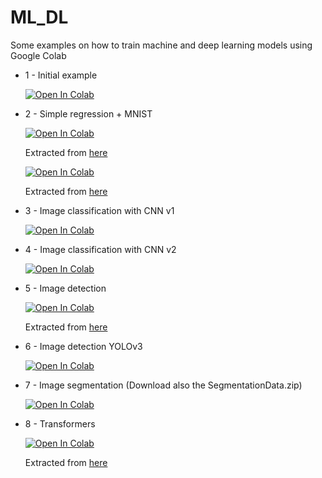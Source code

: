 # ML_DL

Some examples on how to train machine and deep learning models using Google Colab

- 1 - Initial example

    [![Open In Colab](https://colab.research.google.com/assets/colab-badge.svg)](https://colab.research.google.com/github/arodriguez99/ML_DL/blob/master/InitialExample.ipynb)

- 2 - Simple regression + MNIST

    [![Open In Colab](https://colab.research.google.com/assets/colab-badge.svg)](https://colab.research.google.com/github/bonastreyair/deep_learning_examples/blob/master/1%20-%20Deep%20Learning%20-%20Regressor.ipynb)
    
    Extracted from [here](https://github.com/bonastreyair/deep_learning_examples/blob/master/1%20-%20Deep%20Learning%20-%20Regressor.ipynb) 

    [![Open In Colab](https://colab.research.google.com/assets/colab-badge.svg)](https://colab.research.google.com/github/arodriguez99/ML_DL/blob/master/FashionMNIST.ipynb)
    
    Extracted from [here](https://github.com/bonastreyair/deep_learning_examples/blob/master/2%20-%20Deep%20Learning%20-%20Neural%20Network%20-%20Classifier%20(Fashion%20MNIST).ipynb)

- 3 - Image classification with CNN v1

    [![Open In Colab](https://colab.research.google.com/assets/colab-badge.svg)](https://colab.research.google.com/github/arodriguez99/ML_DL/blob/master/ImageClassificationCNN.ipynb)

- 4 - Image classification with CNN v2

    [![Open In Colab](https://colab.research.google.com/assets/colab-badge.svg)](https://colab.research.google.com/github/arodriguez99/ML_DL/blob/master/ImageClassificationCNN2.ipynb)

- 5 - Image detection

    [![Open In Colab](https://colab.research.google.com/assets/colab-badge.svg)](https://colab.research.google.com/github/bonastreyair/deep_learning_examples/blob/master/4%20-%20Deep%20Learning%20-%20Object%20Detection.ipynb)

    Extracted from [here](https://github.com/bonastreyair/deep_learning_examples/blob/master/4%20-%20Deep%20Learning%20-%20Object%20Detection.ipynb)

- 6 - Image detection YOLOv3

    [![Open In Colab](https://colab.research.google.com/assets/colab-badge.svg)](https://colab.research.google.com/github/arodriguez99/ML_DL/blob/master/ImageDetection.ipynb)

- 7 - Image segmentation (Download also the SegmentationData.zip)

    [![Open In Colab](https://colab.research.google.com/assets/colab-badge.svg)](https://colab.research.google.com/github/arodriguez99/ML_DL/blob/master/ImageSegmentation.ipynb)

- 8 - Transformers

    [![Open In Colab](https://colab.research.google.com/assets/colab-badge.svg)](https://colab.research.google.com/github/EjbejaranosAI/AI_trends_2023/blob/main/Transformers_can_do_anything.ipynb)

    Extracted from [here](https://github.com/EjbejaranosAI/AI_trends_2023/blob/main/Transformers_can_do_anything.ipynb)
